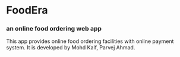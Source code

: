 # FoodEra 
### an online food ordering web app
This app provides online food ordering facilities with online payment system.
It is developed by Mohd Kaif, Parvej Ahmad.

